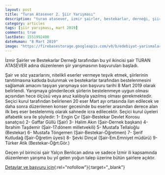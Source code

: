 ```yaml
---
layout: post
title: "Turan Atasever 2. Şiir Yarışması"
description: "turan atasever, izmir şairler, bestekarlar, derneği, şiir yarışması, rota ata"
category: articles
tags: [şiir yarışması, mart 2019]
comments: true
lastDate: 1551992400
dateHuman: "8 Mart 2019"
image: "https://firebasestorage.googleapis.com/v0/b/edebiyat-yarismalari.appspot.com/o/izmi-sairler-bes-dern-siir-yarismasi-2019.jpg?alt=media&token=af4c94e4-f7b8-4cd3-ba7a-9a07f3ceb597"
---
```


İzmir Şairler ve Bestekarlar Derneği tarafından bu yıl ikincisi şair TURAN ATASEVER adına düzenlenen şiir yarışmasının başvuruları başladı.

Şair ve söz yazarlarını, nitelikli eserler vermeye teşvik etmek, şiirlerinin tanıtılmasına katkıda bulunmak ve bestekarlar tarafından bestelenmesini sağlamak amacını taşıyan yarışmaya son başvuru tarihi 8 Mart 2019 olarak belirlendi. Yarışmaya gönderilecek şiirlerin bestelenmeye uygun olması açısından hece ölçüsü veya aruz kalıbıyla yazılmış olması gerekmektedir. Seçici kurul tarafından belirlenen 20 eser  Mart ayı ortasında ilan edilecek ve daha sonra düzenlenen konser gecesinde bu eserler arasından derece alan ilk beş eser bestelenmiş olarak sahnede icra edilecektir. Seçici kurul üyeleri alfabetik sıra ile şöyledir: 1- Engin Çır  (Şair-Bestekar Devlet Korosu sanatçısı) 2- Gaffar Güllü  (Şair) 3- Halim Akın  (Şair-Dernek başkanı) 4- İbrahim Taşdemir (Şair-17.dönem milletvekili) 5- Mustafa Tellaloğlu (Bestekar) 6- Mustafa Töngemen (Şair-Bestekar-Öğretmen) 7- Şerif Kutludağ (Şair-Öğretim üyesi) 8- Şevki  Dinçal (Şair-Em.Emniyet müdürü) 9- Türker Atik (Bestekar-Öğrt.Gör.)

Geçen yıl birincisi şair Yalçın Benlican adına ve sadece İzmir ili kapsamında düzenlenen yarışma bu yıl gelen yoğun talep üzerine bütün şairlere açıktır.


[Detaylar ve başvuru için](https://www.facebook.com/groups/178432265824085/permalink/818547201812585/?utm_source=edebiyatyarismalari.com&utm_medium=affiliate){:rel="nofollow"}{:target="_blank"}
